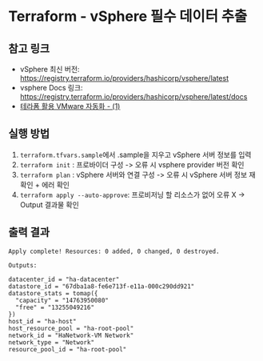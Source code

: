 # Terraform - vSphere 필수 데이터 추출
## 참고 링크
- vSphere 최신 버전: https://registry.terraform.io/providers/hashicorp/vsphere/latest
- vsphere Docs 링크: https://registry.terraform.io/providers/hashicorp/vsphere/latest/docs
- [테라폼 활용 VMware 자동화 - (1)](https://tinted-tapir-06c.notion.site/VMware-1-1bb07373030f80e5b584f112b41a466c?pvs=74)
## 실행 방법
1. `terraform.tfvars.sample`에서 .sample을 지우고 vSphere 서버 정보를 입력
2. `terraform init` : 프로바이더 구성 -> 오류 시 vsphere provider 버전 확인
3. `terraform plan` : vSphere 서버와 연결 구성 -> 오류 시 vSphere 서버 정보 재확인 + 에러 확인
4. `terraform apply --auto-approve`: 프로비저닝 할 리소스가 없어 오류 X -> Output 결과물 확인
## 출력 결과
```
Apply complete! Resources: 0 added, 0 changed, 0 destroyed.

Outputs:

datacenter_id = "ha-datacenter"
datastore_id = "67dba1a8-fe6e713f-e11a-000c290dd921"
datastore_stats = tomap({
  "capacity" = "14763950080"
  "free" = "13255049216"
})
host_id = "ha-host"
host_resource_pool = "ha-root-pool"
network_id = "HaNetwork-VM Network"
network_type = "Network"
resource_pool_id = "ha-root-pool"
```
